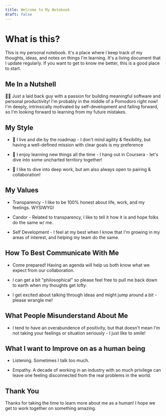 ```yaml
---
title: Welcome to My Notebook
draft: false
---
```


# What is this? 

This is my personal notebook. It's a place where I keep track of my thoughts, ideas, and notes on things I'm learning. It's a living document that I update regularly. If you want to get to know me better, this is a good place to start.


## Me In a Nutshell

🚶🏿 Just a laid back guy with a passion for building meaningful software and personal productivity! I'm probably in the middle of a Pomodoro right now! I'm deeply, intrinsically motivated by self-development and failing forward, so I'm looking forward to learning from my future mistakes.


## My Style

- 🚧 I live and die by the roadmap - I don't mind agility & flexibility, but having a well-defined mission with clear goals is my preference

- 🧠 I enjoy learning new things all the time - I hang out in Coursera - let's dive into some uncharted territory together!

- 👐 I like to dive into deep work, but am also always open to pairing & collaboration!


## My Values

- Transparency - I like to be 100% honest about life, work, and my feelings. WYSIWYG!

- Candor - Related to transparency, I like to tell it how it is and hope folks do the same w/ me.

- Self Development - I feel at my best when I know that I'm growing in my areas of interest, and helping my team do the same.

## How To Best Communicate With Me

- Come prepared! Having an agenda will help us both know what we expect from our collaboration.

- I can get a bit "philosophical" so please feel free to pull me back down to earth when my thoughts get lofty.

- I get excited about talking through ideas and might jump around a bit - please wrangle me!

## What People Misunderstand About Me

- I tend to have an overabundence of positivity, but that doesn't mean I'm not taking your feelings or situation seriously - I just like to smile!

## What I want to Improve on as a human being

- Listening. Sometimes I talk too much.

- Empathy. A decade of working in an industry with so much privilege can leave one feeling disconnected from the real problems in the world.

## Thank You

Thanks for taking the time to learn more about me as a human! I hope we get to work together on something amazing.


